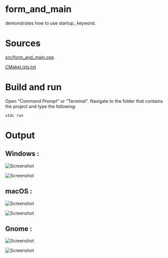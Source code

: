 # form_and_main

demonstrates how to use startup_ keyword.

# Sources

[src/form_and_main.cpp](src/form_and_main.cpp)

[CMakeLists.txt](CMakeLists.txt)

# Build and run

Open "Command Prompt" or "Terminal". Navigate to the folder that contains the project and type the following:

```shell
xtdc run
```

# Output

## Windows :

![Screenshot](../../../../docs/pictures/examples/form_and_main_w.png)

![Screenshot](../../../../docs/pictures/examples/form_and_main_wd.png)

## macOS :

![Screenshot](../../../../docs/pictures/examples/form_and_main_m.png)

![Screenshot](../../../../docs/pictures/examples/form_and_main_md.png)

## Gnome :

![Screenshot](../../../../docs/pictures/examples/form_and_main_g.png)

![Screenshot](../../../../docs/pictures/examples/form_and_main_gd.png)
